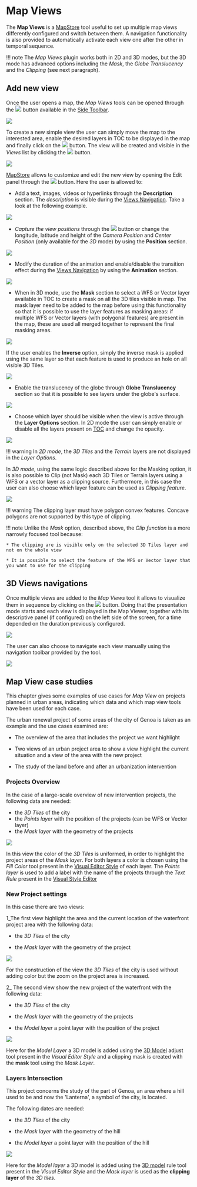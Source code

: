 # Map Views

The **Map Views** is a [MapStore](https://mapstore.geosolutionsgroup.com/mapstore/#/) tool useful to set up multiple map views differently configured and switch between them. A navigation functionality is also provided to automatically activate each view one after the other in temporal sequence.

!!! note
     The *Map Views* plugin works both in 2D and 3D modes, but the 3D mode has advanced options including the *Mask*, the *Globe Translucency* and the *Clipping* (see next paragraph).

## Add new view

Once the user opens a map, the *Map Views* tools can be opened through the <img src="../img/button/map-views-button.jpg" class="ms-docbutton" /> button available in the [Side Toolbar](mapstore-toolbars.md#side-toolbar).

<img src="../img/map-views/map-views-panel.jpg" class="ms-docimage"/>

To create a new simple view the user can simply move the map to the interested area, enable the desired layers in TOC to be displayed in the map and finally click on the <img src="../img/button/+++.jpg" class="ms-docbutton" /> button. The view will be created and visible in the *Views* list by clicking the <img src="../img/button/timeline-layers-list-button.jpg" class="ms-docbutton" /> button.

<img src="../img/map-views/add-view.gif" class="ms-docimage"/>

[MapStore](https://mapstore.geosolutionsgroup.com/mapstore/#/) allows to customize and edit the new view by opening the Edit panel through the <img src="../img/button/editing-button.jpg" class="ms-docbutton" /> button. Here the user is allowed to:

* Add a text, images, videos or hyperlinks through the **Description** section. The *description* is visible during the [Views Navigation](map-views.md#3d-views-navigations). Take a look at the following example.

<img src="../img/map-views/description.jpg" class="ms-docimage"/>

* *Capture the view positions* through the <img src="../img/button/capture-view-position-button.jpg" class="ms-docbutton" /> button or change the longitude, latitude and height of the *Camera Position* and *Center Position*  (only available for the *3D* mode) by using the **Position** section.

<img src="../img/map-views/position.jpg" class="ms-docimage"/>

* Modify the duration of the animation and enable/disable the transition effect during the [Views Navigation](map-views.md#3d-views-navigations) by using the **Animation** section.

<img src="../img/map-views/animation.jpg" class="ms-docimage"/>

* When in 3D mode, use the **Mask** section to select a WFS or Vector layer available in TOC to create a mask on all the 3D tiles visible in map. The mask layer need to be added to the map before using this functionality so that it is possible to use the layer features as masking areas: if multiple WFS or Vector layers (with polygonal features) are present in the map, these are used all merged together to represent the final masking areas.

<img src="../img/map-views/mask-panel.jpg" class="ms-docimage"/>

If the user enables the **Inverse** option, simply the inverse mask is applied using the same layer so that each feature is used to produce an hole on all visible 3D Tiles.

<img src="../img/map-views/mask-inverse.jpg" class="ms-docimage"/>

* Enable the translucency of the globe through **Globe Translucency** section so that it is possible to see layers under the globe's surface.

<img src="../img/map-views/translucency.jpg" class="ms-docimage"/>

* Choose which layer should be visible when the view is active through the **Layer Options** section. In 2D mode the user can simply enable or disable all the layers present on [TOC](toc.md#table-of-contents) and change the opacity.

<img src="../img/map-views/layer-options-tool.jpg" class="ms-docimage"/>

!!! warning
    In *2D mode*, the *3D Tiles* and the *Terrain* layers are not displayed in the *Layer Options*.

In *3D mode*, using the same logic described above for the Masking option, it is also possible to Clip (not Mask) each 3D Tiles or Terrain layers using a WFS or a vector layer as a clipping source. Furthermore, in this case the user can also choose which layer feature can be used as *Clipping feature*.

<img src="../img/map-views/clipping.gif" class="ms-docimage"/>

!!! warning
    The clipping layer must have polygon convex features. Concave polygons are not supported by this type of clipping.

!!! note
    Unlike the *Mask* option, described above, the *Clip function* is a more narrowly focused tool because:

    * The clipping are is visible only on the selected 3D Tiles layer and not on the whole view

    * It is possible to select the feature of the WFS or Vector layer that you want to use for the clipping

## 3D Views navigations

Once multiple views are added to the *Map Views* tool it allows to visualize them in sequence by clicking on the <img src="../img/button/timeline-play-button.jpg" class="ms-docbutton" /> button. Doing that the presentation mode starts and each view is displayed in the Map Viewer, together with its descriptive panel (if configured) on the left side of the screen, for a time depended on the duration previously configured.

<img src="../img/map-views/views-navigation.gif" class="ms-docimage"/>

The user can also choose to navigate each view manually using the navigation toolbar provided by the tool.

<img src="../img/map-views/views-navigation-toolbar.jpg" class="ms-docimage"/>

## Map View case studies

This chapter gives some examples of use cases for *Map View* on projects planned in urban areas, indicating which data and which map view tools have been used for each case.

The urban renewal project of some areas of the city of Genoa is taken as an example and the use cases examined are:

* The overview of the area that includes the project we want highlight

* Two views of an urban project area to show a view highlight the current situation and a view of the area with the new project

* The study of the land before and after an urbanization intervention

### Projects Overview

In the case of a large-scale overview of new intervention projects, the following data are needed:

* the *3D Tiles* of the city
* the *Points layer* with the position of the projects (can be WFS or Vector layer)
* the *Mask layer* with the geometry of the projects

<img src="../img/map-views/overview.jpg" class="ms-docimage"/>

In this view the color of the *3D Tiles* is uniformed, in order to highlight the project areas of the *Mask layer*. For both layers a color is chosen using the *Fill Color* tool present in the [Visual Editor Style](layer-settings.md#styling-of-3d-tiles-layer) of each layer.
The *Points layer* is used to add a label with the name of the projects through the *Text Rule* present in the [Visual Style Editor](layer-settings.md#styling-of-vector-layer)

### New Project settings

In this case there are two views:

1_The first view highlight the area and the current location of the waterfront project area with the following data:

* the *3D Tiles* of the city

* the *Mask layer* with the geometry of the project

<img src="../img/map-views/first-project-view.jpg" class="ms-docimage"/>

For the construction of the view the *3D Tiles* of the city is used without adding color but the zoom on the project area is increased.

2_ The second view show the new project of the waterfront with the following data:

* the *3D Tiles* of the city

* the *Mask layer* with the geometry of the projects

* the *Model layer* a point layer with the position of the project

<img src="../img/map-views/second-project-view.jpg" class="ms-docimage"/>

Here for the *Model Layer* a 3D model is added using the [3D Model](layer-settings.md#styling-of-vector-layer) adjust tool present in the *Visual Editor Style* and a clipping mask is created with the **mask** tool using the *Mask Layer*.

### Layers Intersection

This project concerns the study of the part of Genoa, an area where a hill used to be and now the 'Lanterna', a symbol of the city, is located.

The following dates are needed:

* the *3D Tiles* of the city

* the *Mask layer* with the geometry of the hill

* the *Model layer* a point layer with the position of the hill

<img src="../img/map-views/intersection.jpg" class="ms-docimage"/>

Here for the *Model layer* a 3D model is added using the [3D model](layer-settings.md#styling-of-vector-layer) rule tool present in the *Visual Editor Style* and the *Mask layer* is used as the **clipping layer** of the *3D tiles*.
